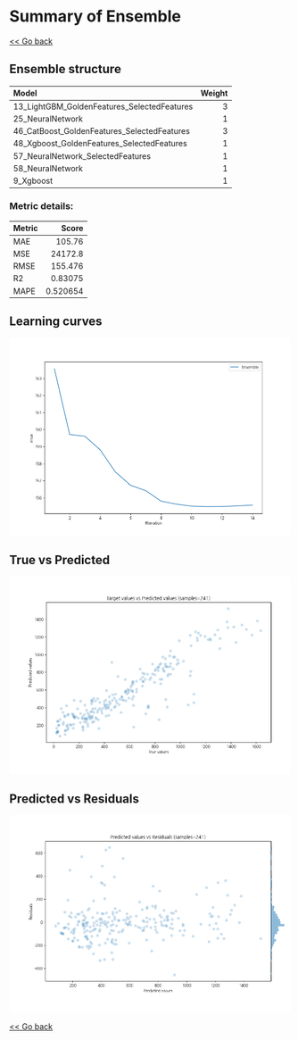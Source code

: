 # Summary of Ensemble

[<< Go back](../README.md)


## Ensemble structure
| Model                                       |   Weight |
|:--------------------------------------------|---------:|
| 13_LightGBM_GoldenFeatures_SelectedFeatures |        3 |
| 25_NeuralNetwork                            |        1 |
| 46_CatBoost_GoldenFeatures_SelectedFeatures |        3 |
| 48_Xgboost_GoldenFeatures_SelectedFeatures  |        1 |
| 57_NeuralNetwork_SelectedFeatures           |        1 |
| 58_NeuralNetwork                            |        1 |
| 9_Xgboost                                   |        1 |

### Metric details:
| Metric   |        Score |
|:---------|-------------:|
| MAE      |   105.76     |
| MSE      | 24172.8      |
| RMSE     |   155.476    |
| R2       |     0.83075  |
| MAPE     |     0.520654 |



## Learning curves
![Learning curves](learning_curves.png)
## True vs Predicted

![True vs Predicted](true_vs_predicted.png)


## Predicted vs Residuals

![Predicted vs Residuals](predicted_vs_residuals.png)



[<< Go back](../README.md)
